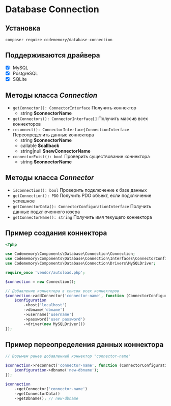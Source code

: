 # Database Connection

## Установка

```
composer require codememory/database-connection
```

## Поддерживаются драйвера
- [x] MySQL
- [x] PostgreSQL
- [x] SQLite

## Методы класса *Connection*
- `getConnector(): ConnectorInterface` Получить коннектор
    - string **$connectorName**
- `getConnectors(): ConnectorInterface[]` Получить массив всех коннекторов
- `reconnect(): ConnectorInterface|ConnectionInterface` Переопределить данные коннектора
  - string **$connectorName**
  - callable **$callback**
  - string|null **$newConnectorName**
- `connectorExist(): bool` Проверить существование коннектора
  - string **$connectorName**

## Методы класса *Connector*
- `isConnection(): bool` Проверить подключение к базе данных
- `getConnection(): PDO` Получить PDO объект, если подключение успешное
- `getConnectorData(): ConnectorConfigurationInterface` Получить данные подключенного юзера
- `getConnectorName(): string` Получить имя текущего коннектора

## Пример создания коннектора
```php
<?php

use Codememory\Components\Database\Connection\Connection;
use Codememory\Components\Database\Connection\Interfaces\ConnectorConfigurationInterface;
use Codememory\Components\Database\Connection\Drivers\MySQLDriver;

require_once 'vendor/autoload.php';

$connection = new Connection();

// Добавление коннектора в список всех коннекторов
$connection->addConnector('connector-name', function (ConnectorConfigurationInterface $configuration) {
    $configuration
        ->host('localhost')
        ->dbname('dbname')
        ->username('username')
        ->password('user password')
        ->driver(new MySQLDriver())
});
```

## Пример переопределения данных коннектора
```php
// Возьмем ранее добавленный коннектор "connector-name"

$connection->reconnect('connector-name', function (ConnectorConfigurationInterface $configuration) {
    $configuration->dbname('new-dbname');
});

$connection
    ->getConnector('connector-name')
    ->getConnectorData()
    ->getDbname(); // new-dbname
```